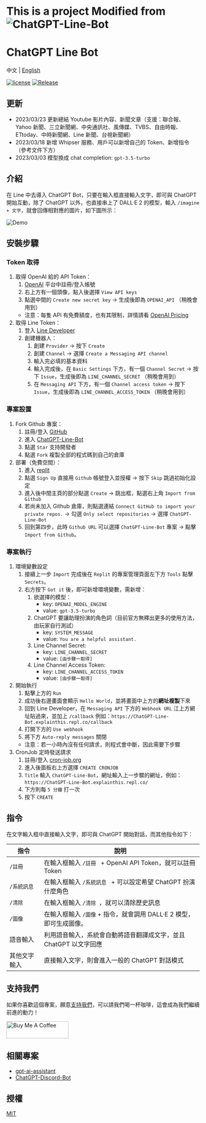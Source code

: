 # This is a project Modified from ![ChatGPT-Line-Bot](https://github.com/TheExplainthis/ChatGPT-Line-Bot)
# ChatGPT Line Bot

中文 | [English](README.en.md)

[![license](https://img.shields.io/pypi/l/ansicolortags.svg)](LICENSE) [![Release](https://img.shields.io/github/v/release/TheExplainthis/ChatGPT-Line-Bot)](https://github.com/TheExplainthis/ChatGPT-Line-Bot/releases/)


## 更新
- 2023/03/23 更新總結 Youtube 影片內容、新聞文章（支援：聯合報、Yahoo 新聞、三立新聞網、中央通訊社、風傳媒、TVBS、自由時報、ETtoday、中時新聞網、Line 新聞、台視新聞網）
- 2023/03/18 新增 Whipser 服務、用戶可以新增自己的 Token、新增指令（參考文件下方）
- 2023/03/03 模型換成 chat completion: `gpt-3.5-turbo`


## 介紹
在 Line 中去導入 ChatGPT Bot，只要在輸入框直接輸入文字，即可與 ChatGPT 開始互動，除了 ChatGPT 以外，也直接串上了 DALL·E 2 的模型，輸入 `/imagine + 文字`，就會回傳相對應的圖片，如下圖所示：

![Demo](https://github.com/TheExplainthis/ChatGPT-Line-Bot/blob/main/demo/chatgpt-line-bot.gif)

## 安裝步驟
### Token 取得
1. 取得 OpenAI 給的 API Token：
    1. [OpenAI](https://beta.openai.com/) 平台中註冊/登入帳號
    2. 右上方有一個頭像，點入後選擇 `View API keys`
    3. 點選中間的 `Create new secret key` -> 生成後即為 `OPENAI_API` （稍晚會用到）
    - 注意：每隻 API 有免費額度，也有其限制，詳情請看 [OpenAI Pricing](https://openai.com/api/pricing/)
2. 取得 Line Token：
    1. 登入 [Line Developer](https://developers.line.biz/zh-hant/)
    2. 創建機器人：
        1. 創建 `Provider` -> 按下 `Create`
        2. 創建 `Channel` -> 選擇 `Create a Messaging API channel`
        3. 輸入完必填的基本資料
        4. 輸入完成後，在 `Basic Settings` 下方，有一個 `Channel Secret` -> 按下 `Issue`，生成後即為 `LINE_CHANNEL_SECRET` （稍晚會用到）
        5. 在 `Messaging API` 下方，有一個 `Channel access token` -> 按下 `Issue`，生成後即為 `LINE_CHANNEL_ACCESS_TOKEN` （稍晚會用到）

### 專案設置
1. Fork Github 專案：
    1. 註冊/登入 [GitHub](https://github.com/)
    2. 進入 [ChatGPT-Line-Bot](https://github.com/TheExplainthis/ChatGPT-Line-Bot)
    3. 點選 `Star` 支持開發者
    4. 點選 `Fork` 複製全部的程式碼到自己的倉庫
2. 部署（免費空間）：
    1. 進入 [replit](https://replit.com/)
    2. 點選 `Sign Up` 直接用 `Github` 帳號登入並授權 -> 按下 `Skip` 跳過初始化設定
    3. 進入後中間主頁的部分點選 `Create` -> 跳出框，點選右上角 `Import from Github`
    4. 若尚未加入 Github 倉庫，則點選連結 `Connect GitHub to import your private repos.` -> 勾選 `Only select repositories` -> 選擇 `ChatGPT-Line-Bot`
    5. 回到第四步，此時 `Github URL` 可以選擇 `ChatGPT-Line-Bot` 專案 -> 點擊 `Import from Github`。

### 專案執行
1. 環境變數設定
    1. 接續上一步 `Import` 完成後在 `Replit` 的專案管理頁面左下方 `Tools` 點擊 `Secrets`。
    2. 右方按下 `Got it` 後，即可新增環境變數，需新增：
        1. 欲選擇的模型：
            - key: `OPENAI_MODEL_ENGINE`
            - value: `gpt-3.5-turbo`  
        2. ChatGPT 要讓助理扮演的角色詞（目前官方無釋出更多的使用方法，由玩家自行測試）
            - key: `SYSTEM_MESSAGE`
            - value: `You are a helpful assistant.`
        3. Line Channel Secret:
            - key: `LINE_CHANNEL_SECRET`
            - value: `[由步驟一取得]`
        4. Line Channel Access Token:
            - key: `LINE_CHANNEL_ACCESS_TOKEN`
            - value: `[由步驟一取得]`
2. 開始執行
    1. 點擊上方的 `Run`
    2. 成功後右邊畫面會顯示 `Hello World`，並將畫面中上方的**網址複製**下來
    3. 回到 Line Developer，在 `Messaging API` 下方的 `Webhook URL` 江上方網址貼過來，並加上 `/callback` 例如：`https://ChatGPT-Line-Bot.explainthis.repl.co/callback`
    4. 打開下方的 `Use webhook`
    5. 將下方 `Auto-reply messages` 關閉
    - 注意：若一小時內沒有任何請求，則程式會中斷，因此需要下步驟
3. CronJob 定時發送請求
    1. 註冊/登入 [cron-job.org](https://cron-job.org/en/)
    2. 進入後面板右上方選擇 `CREATE CRONJOB`
    3. `Title` 輸入 `ChatGPT-Line-Bot`，網址輸入上一步驟的網址，例如：`https://ChatGPT-Line-Bot.explainthis.repl.co/`
    4. 下方則每 `5 分鐘` 打一次
    5. 按下 `CREATE`

## 指令
在文字輸入框中直接輸入文字，即可與 ChatGPT 開始對話，而其他指令如下：

| 指令 | 說明 |
| --- | ----- |
| `/註冊` | 在輸入框輸入 `/註冊 ` + OpenAI API Token，就可以註冊 Token|
| `/系統訊息` | 在輸入框輸入 `/系統訊息 ` + 可以設定希望 ChatGPT 扮演什麼角色|
| `/清除` | 在輸入框輸入 `/清除 `，就可以清除歷史訊息|
| `/圖像` | 在輸入框輸入 `/圖像` + 指令，就會調用 DALL·E 2 模型，即可生成圖像。|
| 語音輸入 | 利用語音輸入，系統會自動將語音翻譯成文字，並且 ChatGPT 以文字回應| 
| 其他文字輸入 | 直接輸入文字，則會進入一般的 ChatGPT 對話模式|


## 支持我們
如果你喜歡這個專案，願意[支持我們](https://www.buymeacoffee.com/explainthis)，可以請我們喝一杯咖啡，這會成為我們繼續前進的動力！

[<a href="https://www.buymeacoffee.com/explainthis" target="_blank"><img src="https://cdn.buymeacoffee.com/buttons/v2/default-yellow.png" height="45px" width="162px" alt="Buy Me A Coffee"></a>](https://www.buymeacoffee.com/explainthis)

## 相關專案
- [gpt-ai-assistant](https://github.com/memochou1993/gpt-ai-assistant)
- [ChatGPT-Discord-Bot](https://github.com/TheExplainthis/ChatGPT-Discord-Bot)

## 授權
[MIT](LICENSE)
